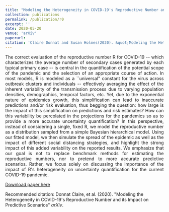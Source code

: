 ```yaml
---
title: "Modeling the Heterogeneity in COVID-19's Reproductive Number and its Impact on Predictive Scenarios"
collection: publications
permalink: /publication/r0
excerpt: ''
date: 2020-05-20
venue: 'arXiv'
paperurl: 
citation: 'Claire Donnat and Susan Holmes(2020). &quot;Modeling the Heterogeneity in COVID-19's Reproductive Number and its Impact on Predictive Scenarios&quot; <i>arXiv</i>.'
---
```


<p><div style="text-align: justify"> 
The correct evaluation of the reproductive number R for COVID-19 -- which characterizes the average number of secondary cases generated by each typical primary case -- is central in the quantification of the potential scope of the pandemic and the selection of an appropriate course of action. In most models, R is modeled as a ``universal" constant for the virus across outbreak clusters and individuals -- effectively averaging the effect of the inherent variability of the transmission process due to varying population densities, demographics, temporal factors, etc. Yet, due to the exponential nature of epidemics growth, this simplification can lead to inaccurate predictions and/or risk evaluation, thus begging the question: how large is the impact of this simplification on predictions and risk estimates? How can this variability be percolated in the projections for the pandemics so as to provide a more accurate uncertainty quantification? In this perspective, instead of considering a single, fixed R, we model the reproductive number as a distribution sampled from a simple Bayesian hierarchical model. Using our fitted model, we then simulate the spread of the epidemic as well as the impact of different social distancing strategies, and highlight the strong impact of this added variability on the reported results. We emphasize that our goal is not to replace benchmark methods for estimating the reproductive numbers, nor to pretend to more accurate predictive scenarios. Rather, we focus solely on discussing the importance of the impact of R's heterogeneity on uncertainty quantification for the current COVID-19 pandemic.
</div></p>

[Download paper here](http://donnate.github.io/files/r0.pdf)

Recommended citation: Donnat Claire, et al. (2020). "Modeling the Heterogeneity in COVID-19's Reproductive Number and its Impact on Predictive Scenarios" <i>arXiv</i>.